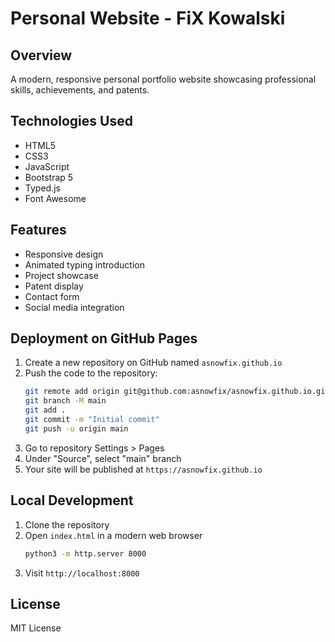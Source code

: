# Personal Website - FiX Kowalski

## Overview
A modern, responsive personal portfolio website showcasing professional skills, achievements, and patents.

## Technologies Used
- HTML5
- CSS3
- JavaScript
- Bootstrap 5
- Typed.js
- Font Awesome

## Features
- Responsive design
- Animated typing introduction
- Project showcase
- Patent display
- Contact form
- Social media integration

## Deployment on GitHub Pages
1. Create a new repository on GitHub named `asnowfix.github.io`
2. Push the code to the repository:
   ```bash
   git remote add origin git@github.com:asnowfix/asnowfix.github.io.git
   git branch -M main
   git add .
   git commit -m "Initial commit"
   git push -u origin main
   ```
3. Go to repository Settings > Pages
4. Under "Source", select "main" branch
5. Your site will be published at `https://asnowfix.github.io`

## Local Development
1. Clone the repository
2. Open `index.html` in a modern web browser
   ```bash
   python3 -m http.server 8000
   ```
3. Visit `http://localhost:8000`

## License
MIT License
